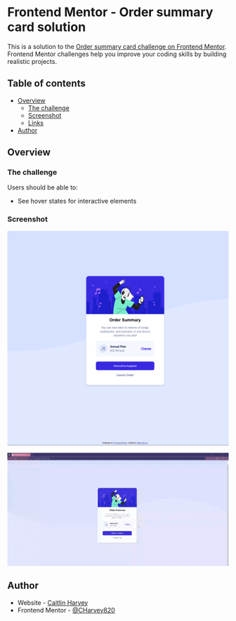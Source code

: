 # Frontend Mentor - Order summary card solution

This is a solution to the [Order summary card challenge on Frontend Mentor](https://www.frontendmentor.io/challenges/order-summary-component-QlPmajDUj). Frontend Mentor challenges help you improve your coding skills by building realistic projects. 

## Table of contents

- [Overview](#overview)
  - [The challenge](#the-challenge)
  - [Screenshot](#screenshot)
  - [Links](#links)
- [Author](#author)



## Overview

### The challenge

Users should be able to:

- See hover states for interactive elements

### Screenshot

![](./ordersummary.PNG)

![](./gif.gif)


## Author

- Website - [Caitlin Harvey](https://charvey820.github.io/)
- Frontend Mentor - [@CHarvey820](https://www.frontendmentor.io/profile/CHarvey820)
